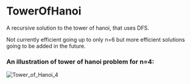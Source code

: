 # TowerOfHanoi
A recursive solution to the tower of hanoi, that uses DFS.

Not currently efficient going up to only n=6 but more efficient solutions going to be added in the future.

### An illustration of tower of hanoi problem for n=4:
![Tower_of_Hanoi_4](https://user-images.githubusercontent.com/74429608/194962502-718512f9-4509-4aa9-ad22-08d30c385f4f.gif)
